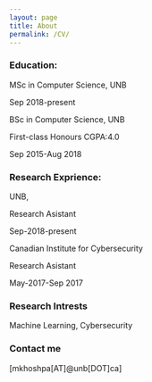 ```yaml
---
layout: page
title: About
permalink: /CV/
---
```



### Education:


  MSc in Computer Science, UNB
  
  Sep 2018-present
  
  
  
  BSc in Computer Science, UNB
  
  First-class Honours CGPA:4.0
  
  Sep 2015-Aug 2018
  
  
  
### Research Exprience:

  UNB,
  
  Research Asistant
  
  Sep-2018-present
  
  
  
  Canadian Institute for Cybersecurity
  
  Research Asistant
  
  May-2017-Sep 2017
  
  



### Research Intrests

  Machine Learning, Cybersecurity
  
### Contact me

[mkhoshpa[AT]@unb[DOT]ca]
